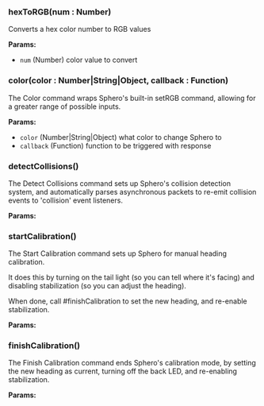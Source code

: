 ### hexToRGB(num : Number)

Converts a hex color number to RGB values

**Params:**

- `num` (Number) color value to convert

### color(color : Number|String|Object, callback : Function)

The Color command wraps Sphero's built-in setRGB command, allowing for
a greater range of possible inputs.

**Params:**

- `color` (Number|String|Object) what color to change Sphero to
- `callback` (Function) function to be triggered with response

### detectCollisions()

The Detect Collisions command sets up Sphero's collision detection system,
and automatically parses asynchronous packets to re-emit collision events
to 'collision' event listeners.

**Params:**



### startCalibration()

The Start Calibration command sets up Sphero for manual heading
calibration.

It does this by turning on the tail light (so you can tell where it's
facing) and disabling stabilization (so you can adjust the heading).

When done, call #finishCalibration to set the new heading, and re-enable
stabilization.

**Params:**



### finishCalibration()

The Finish Calibration command ends Sphero's calibration mode, by setting
the new heading as current, turning off the back LED, and re-enabling
stabilization.

**Params:**